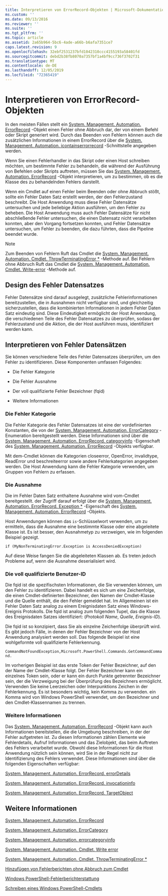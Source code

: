 ```yaml
---
title: Interpretieren von ErrorRecord-Objekten | Microsoft-Dokumentation
ms.custom: ''
ms.date: 09/13/2016
ms.reviewer: ''
ms.suite: ''
ms.tgt_pltfrm: ''
ms.topic: article
ms.assetid: 2a65b964-5bc6-4ade-a66b-b6afa7351ce7
caps.latest.revision: 9
ms.openlocfilehash: 32ebf2531237bfd1042310ccc4155193a58401fd
ms.sourcegitcommit: debd2b38fb8070a7357bf1a4bf9cc736f3702f31
ms.translationtype: MT
ms.contentlocale: de-DE
ms.lasthandoff: 12/05/2019
ms.locfileid: "72365419"
---
```

# <a name="interpreting-errorrecord-objects"></a>Interpretieren von ErrorRecord-Objekten

In den meisten Fällen stellt ein [System. Management. Automation. ErrorRecord](/dotnet/api/System.Management.Automation.ErrorRecord) -Objekt einen Fehler ohne Abbruch dar, der von einem Befehl oder Skript generiert wird. Durch das Beenden von Fehlern können auch die zusätzlichen Informationen in einem ErrorRecord über die [System. Management. Automation. icontainserrorrecord](/dotnet/api/System.Management.Automation.IContainsErrorRecord) -Schnittstelle angegeben werden.

Wenn Sie einen Fehlerhandler in das Skript oder einen Host schreiben möchten, um bestimmte Fehler zu behandeln, die während der Ausführung von Befehlen oder Skripts auftreten, müssen Sie das [System. Management. Automation. ErrorRecord](/dotnet/api/System.Management.Automation.ErrorRecord) -Objekt interpretieren, um zu bestimmen, ob es die Klasse des zu behandelnden Fehlers darstellt.

Wenn ein Cmdlet auf einen Fehler beim Beenden oder ohne Abbruch stößt, sollte ein Fehler Daten Satz erstellt werden, der den Fehlerzustand beschreibt. Die Host Anwendung muss diese Fehler Datensätze untersuchen und jede beliebige Aktion ausführen, um den Fehler zu beheben. Die Host Anwendung muss auch Fehler Datensätze für nicht abschließende Fehler untersuchen, die einen Datensatz nicht verarbeiten konnten, aber den Vorgang fortsetzen konnten, und Fehler Datensätze untersuchen, um Fehler zu beenden, die dazu führten, dass die Pipeline beendet wurde.

> [!NOTE]
> Zum Beenden von Fehlern Ruft das Cmdlet die [System. Management. Automation. Cmdlet. ThrowTerminatingError *](/dotnet/api/System.Management.Automation.Cmdlet.ThrowTerminatingError) -Methode auf. Bei Fehlern ohne Abbruch Ruft das Cmdlet die [System. Management. Automation. Cmdlet. Write-error](/dotnet/api/System.Management.Automation.Cmdlet.WriteError) -Methode auf.

## <a name="error-record-design"></a>Design des Fehler Datensatzes

Fehler Datensätze sind darauf ausgelegt, zusätzliche Fehlerinformationen bereitzustellen, die in Ausnahmen nicht verfügbar sind, und gleichzeitig sicherzustellen, dass die kombinierten Informationen in jedem Fehler Daten Satz eindeutig sind. Diese Eindeutigkeit ermöglicht der Host Anwendung, die verschiedenen Teile des Fehler Datensatzes zu überprüfen, sodass der Fehlerzustand und die Aktion, die der Host ausführen muss, identifiziert werden kann.

## <a name="interpreting-error-records"></a>Interpretieren von Fehler Datensätzen

Sie können verschiedene Teile des Fehler Datensatzes überprüfen, um den Fehler zu identifizieren. Diese Komponenten umfassen Folgendes:

- Die Fehler Kategorie

- Die Fehler Ausnahme

- Der voll qualifizierte Fehler Bezeichner (fqid)

- Weitere Informationen

### <a name="the-error-category"></a>Die Fehler Kategorie

Die Fehler Kategorie des Fehler Datensatzes ist eine der vordefinierten Konstanten, die von der [System. Management. Automation. ErrorCategory](/dotnet/api/System.Management.Automation.ErrorCategory) -Enumeration bereitgestellt werden. Diese Informationen sind über die [System. Management. Automation. ErrorRecord. categoryinfo](/dotnet/api/System.Management.Automation.ErrorRecord.CategoryInfo) -Eigenschaft des [System. Management. Automation. ErrorRecord](/dotnet/api/System.Management.Automation.ErrorRecord) -Objekts verfügbar.

Mit dem-Cmdlet können die Kategorien closeerror, OpenError, invalidtype, ReadError und beschreiteerror sowie andere Fehlerkategorien angegeben werden. Die Host Anwendung kann die Fehler Kategorie verwenden, um Gruppen von Fehlern zu erfassen.

### <a name="the-exception"></a>Die Ausnahme

Die im Fehler Daten Satz enthaltene Ausnahme wird vom-Cmdlet bereitgestellt. der Zugriff darauf erfolgt über die [System. Management. Automation. ErrorRecord. Exception *](/dotnet/api/System.Management.Automation.ErrorRecord.Exception) -Eigenschaft des [System. Management. Automation. ErrorRecord](/dotnet/api/System.Management.Automation.ErrorRecord) -Objekts.

Host Anwendungen können das `is`-Schlüsselwort verwenden, um zu ermitteln, dass die Ausnahme eine bestimmte Klasse oder eine abgeleitete Klasse ist. Es ist besser, den Ausnahmetyp zu verzweigen, wie im folgenden Beispiel gezeigt.

`if (MyNonTerminatingError.Exception is AccessDeniedException)`

Auf diese Weise fangen Sie die abgeleiteten Klassen ab. Es treten jedoch Probleme auf, wenn die Ausnahme deserialisiert wird.

### <a name="the-fqid"></a>Die voll qualifizierte Benutzer-ID

Die fqid ist die spezifischsten Informationen, die Sie verwenden können, um den Fehler zu identifizieren. Dabei handelt es sich um eine Zeichenfolge, die einen Cmdlet-definierten Bezeichner, den Namen der Cmdlet-Klasse und die Quelle enthält, die den Fehler gemeldet hat. Im Allgemeinen ist ein Fehler Daten Satz analog zu einem Ereignisdaten Satz eines Windows-Ereignis Protokolls. Die fqid ist analog zum folgenden Tupel, das die Klasse des Ereignisdaten Satzes identifiziert: (*Protokoll Name*, *Quelle*, *Ereignis-ID*).

Die fqid ist so konzipiert, dass Sie als einzelne Zeichenfolge überprüft wird. Es gibt jedoch Fälle, in denen der Fehler Bezeichner von der Host Anwendung analysiert werden soll. Das folgende Beispiel ist eine wohlgeformte voll qualifizierte Fehlerkennung.

`CommandNotFoundException,Microsoft.PowerShell.Commands.GetCommandCommand.`

Im vorherigen Beispiel ist das erste Token der Fehler Bezeichner, auf den der Name der Cmdlet-Klasse folgt. Der Fehler Bezeichner kann ein einzelnes Token sein, oder er kann ein durch Punkte getrennter Bezeichner sein, der die Verzweigung bei der Überprüfung des Bezeichners ermöglicht. Verwenden Sie keine Leerzeichen oder Interpunktions Zeichen in der Fehlerkennung. Es ist besonders wichtig, kein Komma zu verwenden. ein Komma wird von Windows PowerShell verwendet, um den Bezeichner und den Cmdlet-Klassennamen zu trennen.

### <a name="other-information"></a>Weitere Informationen

Das [System. Management. Automation. ErrorRecord](/dotnet/api/System.Management.Automation.ErrorRecord) -Objekt kann auch Informationen bereitstellen, die die Umgebung beschreiben, in der der Fehler aufgetreten ist. Zu diesen Informationen zählen Elemente wie Fehlerdetails, Aufruf Informationen und das Zielobjekt, das beim Auftreten des Fehlers verarbeitet wurde. Obwohl diese Informationen für die Host Anwendung nützlich sein können, wird Sie in der Regel nicht zur Identifizierung des Fehlers verwendet. Diese Informationen sind über die folgenden Eigenschaften verfügbar:

[System. Management. Automation. ErrorRecord. errorDetails](/dotnet/api/System.Management.Automation.ErrorRecord.ErrorDetails)

[System. Management. Automation. ErrorRecord. invocationinfo](/dotnet/api/System.Management.Automation.ErrorRecord.InvocationInfo)

[System. Management. Automation. ErrorRecord. TargetObject](/dotnet/api/System.Management.Automation.ErrorRecord.TargetObject)

## <a name="see-also"></a>Weitere Informationen

[System. Management. Automation. ErrorRecord](/dotnet/api/System.Management.Automation.ErrorRecord)

[System. Management. Automation. ErrorCategory](/dotnet/api/System.Management.Automation.ErrorCategory)

[System. Management. Automation. errorcategoryinfo](/dotnet/api/System.Management.Automation.ErrorCategoryInfo)

[System. Management. Automation. Cmdlet. Write error](/dotnet/api/System.Management.Automation.Cmdlet.WriteError)

[System. Management. Automation. Cmdlet. ThrowTerminatingError *](/dotnet/api/System.Management.Automation.Cmdlet.ThrowTerminatingError)

[Hinzufügen von Fehlerberichten ohne Abbruch zum Cmdlet](./adding-non-terminating-error-reporting-to-your-cmdlet.md)

[Windows PowerShell-Fehlerberichterstattung](./error-reporting-concepts.md)

[Schreiben eines Windows PowerShell-Cmdlets](./writing-a-windows-powershell-cmdlet.md)
